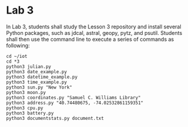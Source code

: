 # Lab 3
In Lab 3, students shall study the Lesson 3 repository and install several Python packages, such as jdcal, astral, geopy, pytz, and psutil.  Students shall then use the command line to execute a series of commands as following:

```
cd ~/iot
cd *3
python3 julian.py
python3 date_example.py
python3 datetime_example.py
python3 time_example.py
python3 sun.py "New York"
python3 moon.py
python3 coordinates.py "Samuel C. Williams Library"
python3 address.py "40.74480675, -74.02532861159351"
python3 cpu.py
python3 battery.py
python3 documentstats.py document.txt
```
